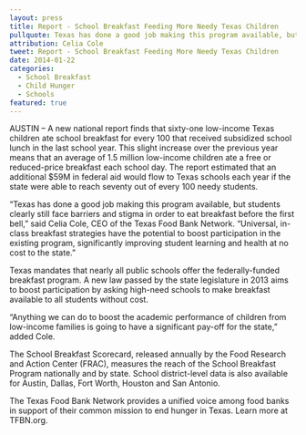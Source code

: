 ```yaml
---
layout: press
title: Report - School Breakfast Feeding More Needy Texas Children
pullquote: Texas has done a good job making this program available, but students clearly still face barriers and stigma in order to eat breakfast before the first bell.
attribution: Celia Cole
tweet: Report - School Breakfast Feeding More Needy Texas Children
date: 2014-01-22
categories:
  - School Breakfast
  - Child Hunger
  - Schools
featured: true
---
```


AUSTIN – A new national report finds that sixty-one low-income Texas children ate school breakfast for every 100 that received subsidized school lunch in the last school year. This slight increase over the previous year means that an average of 1.5 million low-income children ate a free or reduced-price breakfast each school day. The report estimated that an additional $59M in federal aid would flow to Texas schools each year if the state were able to reach seventy out of every 100 needy students.

“Texas has done a good job making this program available, but students clearly still face barriers and stigma in order to eat breakfast before the first bell,” said Celia Cole, CEO of the Texas Food Bank Network. “Universal, in-class breakfast strategies have the potential to boost participation in the existing program, significantly improving student learning and health at no cost to the state.”

Texas mandates that nearly all public schools offer the federally-funded breakfast program. A new law passed by the state legislature in 2013 aims to boost participation by asking high-need schools to make breakfast available to all students without cost.

“Anything we can do to boost the academic performance of children from low-income families is going to have a significant pay-off for the state,” added Cole.

The School Breakfast Scorecard, released annually by the Food Research and Action Center (FRAC), measures the reach of the School Breakfast Program nationally and by state. School district-level data is also available for Austin, Dallas, Fort Worth, Houston and San Antonio.

The Texas Food Bank Network provides a unified voice among food banks in support of their common mission to end hunger in Texas. Learn more at TFBN.org.

# #
